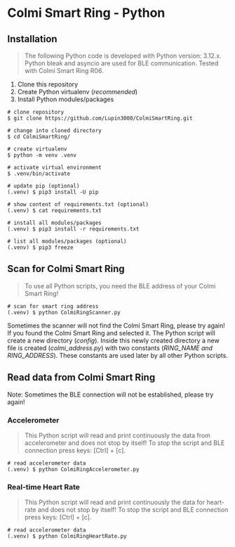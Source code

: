 # Colmi Smart Ring - Python

## Installation

> The following Python code is developed with Python version: 3.12.x. Python bleak and asyncio are used for BLE communication. Tested with Colmi Smart Ring R06.

1. Clone this repository
2. Create Python virtualenv (_recommended_)
3. Install Python modules/packages

```shell
# clone repository
$ git clone https://github.com/Lupin3000/ColmiSmartRing.git

# change into cloned directory
$ cd ColmiSmartRing/

# create virtualenv
$ python -m venv .venv

# activate virtual environment
$ .venv/bin/activate

# update pip (optional)
(.venv) $ pip3 install -U pip

# show content of requirements.txt (optional)
(.venv) $ cat requirements.txt

# install all modules/packages
(.venv) $ pip3 install -r requirements.txt

# list all modules/packages (optional)
(.venv) $ pip3 freeze
```

## Scan for Colmi Smart Ring

> To use all Python scripts, you need the BLE address of your Colmi Smart Ring!

```shell
# scan for smart ring address
(.venv) $ python ColmiRingScanner.py
```

Sometimes the scanner will not find the Colmi Smart Ring, please try again! If you found the Colmi Smart Ring and selected it. The Python script will create a new directory (_config_). Inside this newly created directory a new file is created (_colmi_address.py_) with two constants (_RING_NAME and RING_ADDRESS_). These constants are used later by all other Python scripts.

## Read data from Colmi Smart Ring

Note: Sometimes the BLE connection will not be established, please try again!

### Accelerometer

> This Python script will read and print continuously the data from accelerometer and does not stop by itself! To stop the script and BLE connection press keys: [Ctrl] + [c].

```shell
# read accelerometer data 
(.venv) $ python ColmiRingAccelerometer.py
```

### Real-time Heart Rate

> This Python script will read and print continuously the data for heart-rate  and does not stop by itself! To stop the script and BLE connection press keys: [Ctrl] + [c].

```shell
# read accelerometer data 
(.venv) $ python ColmiRingHeartRate.py
```
